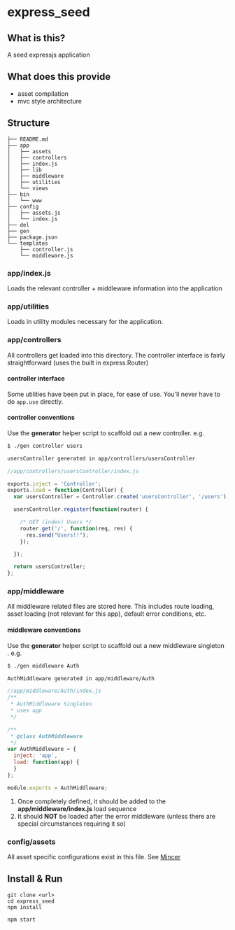 # express\_seed

## What is this?
A seed expressjs application

## What does this provide
* asset compilation
* mvc style architecture

## Structure

```
├── README.md
├── app
│   ├── assets
│   ├── controllers
│   ├── index.js
│   ├── lib
│   ├── middleware
│   ├── utilities
│   └── views
├── bin
│   └── www
├── config
│   ├── assets.js
│   └── index.js
├── del
├── gen
├── package.json
└── templates
    ├── controller.js
    └── middleware.js
```


### app/index.js
Loads the relevant controller + middleware information into the application

### app/utilities
Loads in utility modules necessary for the application.

### app/controllers
All controllers get loaded into this directory. The controller interface is fairly straightforward (uses the built in express.Router)


#### controller interface
Some utilities have been put in place, for ease of use. You'll never have to do ``app.use`` directly.

#### controller conventions
Use the **generator** helper script to scaffold out a new controller. e.g.

```bash
$ ./gen controller users

usersController generated in app/controllers/usersController
```

```js
//app/controllers/usersController/index.js

exports.inject = 'Controller';
exports.load = function(Controller) {
  var usersController = Controller.create('usersController', '/users');

  usersController.register(function(router) {

    /* GET (index) Users */
    router.get('/', function(req, res) {
      res.send("Users!!");
    });

  });

  return usersController;
};
```


### app/middleware
All middleware related files are stored here. This includes route loading, asset loading (not relevant for this app), default error conditions, etc.

#### middleware conventions
Use the **generator** helper script to scaffold out a new middleware singleton . e.g.

```bash
$ ./gen middleware Auth

AuthMiddleware generated in app/middleware/Auth
```

```js
//app/middleware/Auth/index.js
/**
 * AuthMiddleware Singleton
 * uses app
 */

/**
 * @class AuthMiddleware
 */
var AuthMiddleware = {
  inject: 'app',
  load: function(app) {
  }
};

module.exports = AuthMiddleware;
```

1. Once completely defined, it should be added to the **app/middleware/index.js** load sequence
1. It should **NOT** be loaded after the error middleware (unless there are special circumstances requiring it so)

### config/assets
All asset specific configurations exist in this file. See [Mincer](https://github.com/nodeca/mincer)

## Install & Run

```
git clone <url>
cd express_seed
npm install

npm start
```
